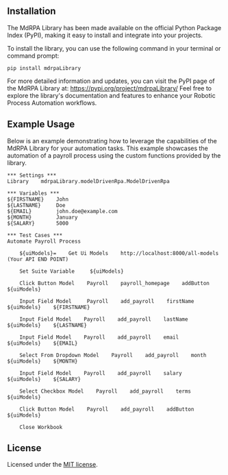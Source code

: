 ## Installation

The MdRPA Library has been made available on the official Python Package Index (PyPI), making it easy to install and integrate into your projects.

To install the library, you can use the following command in your terminal or command prompt:

```shell
pip install mdrpaLibrary
```


For more detailed information and updates, you can visit the PyPI page of the MdRPA Library at:
https://pypi.org/project/mdrpaLibrary/
Feel free to explore the library's documentation and features to enhance your Robotic Process Automation workflows.


## Example Usage

Below is an example demonstrating how to leverage the capabilities of the MdRPA Library for your automation tasks. This example showcases the automation of a payroll process using the custom functions provided by the library.

```robotframework
*** Settings ***
Library    mdrpaLibrary.modelDrivenRpa.ModelDrivenRpa

*** Variables ***
${FIRSTNAME}    John
${LASTNAME}     Doe
${EMAIL}        john.doe@example.com
${MONTH}        January
${SALARY}       5000

*** Test Cases ***
Automate Payroll Process

    ${uiModels}=    Get Ui Models    http://localhost:8000/all-models (Your API END POINT)
    
    Set Suite Variable     ${uiModels}
    
    Click Button Model    Payroll    payroll_homepage    addButton    ${uiModels}

    Input Field Model     Payroll    add_payroll    firstName    ${uiModels}    ${FIRSTNAME}
    
    Input Field Model    Payroll    add_payroll    lastName    ${uiModels}    ${LASTNAME}
    
    Input Field Model    Payroll    add_payroll    email    ${uiModels}    ${EMAIL}

    Select From Dropdown Model    Payroll    add_payroll    month    ${uiModels}    ${MONTH}
    
    Input Field Model    Payroll    add_payroll    salary    ${uiModels}    ${SALARY}
    
    Select Checkbox Model    Payroll    add_payroll    terms    ${uiModels}
    
    Click Button Model    Payroll    add_payroll    addButton    ${uiModels}
    
    Close Workbook
```

## License
Licensed under the [MIT license](https://github.com/bptlab/MdRPA_Library/blob/main/LICENSE).
